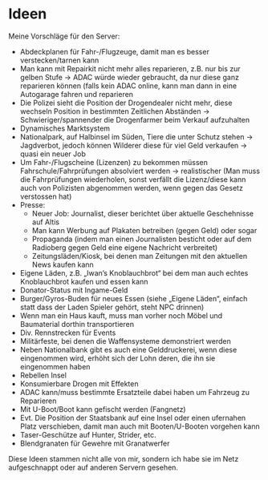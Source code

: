 # Ideen
Meine Vorschläge für den Server:

-	Abdeckplanen für Fahr-/Flugzeuge, damit man es besser verstecken/tarnen kann
-	Man kann mit Repairkit nicht mehr alles reparieren, z.B. nur bis zur gelben Stufe -> ADAC würde wieder gebraucht, da nur       diese ganz reparieren können (falls kein ADAC online, kann man dann in eine Autogarage fahren und reparieren
-	Die Polizei sieht die Position der Drogendealer nicht mehr, diese wechseln Position in bestimmten Zeitlichen Abständen ->      Schwieriger/spannender die Drogenfarmer beim Verkauf aufzuhalten
-	Dynamisches Marktsystem
-	Nationalpark, auf Halbinsel im Süden, Tiere die unter Schutz stehen -> Jagdverbot, jedoch können Wilderer diese für viel       Geld verkaufen -> quasi ein neuer Job
-	Um Fahr-/Flugscheine (Lizenzen) zu bekommen müssen Fahrschule/Fahrprüfungen absolviert werden -> realistischer		(Man       muss die Fahrprüfungen wiederholen, sonst verfällt die Lizenz/diese kann auch von Polizisten abgenommen werden, wenn gegen     das Gesetz verstossen hat)
-	Presse:
    - Neuer Job: Journalist, dieser berichtet über aktuelle Geschehnisse auf Altis
    - Man kann Werbung auf Plakaten betreiben (gegen Geld) oder sogar
    - Propaganda (indem man einen Journalisten besticht oder auf dem Radioberg gegen Geld eine eigene Nachricht verbreitet)
    - Zeitungsläden/Kiosk, bei denen man Zeitungen mit den aktuellen News kaufen kann
-	Eigene Läden, z.B. „Iwan’s Knoblauchbrot“ bei dem man auch echtes Knoblauchbrot kaufen und essen kann
-	Donator-Status mit Ingame-Geld
-	Burger/Gyros-Buden für neues Essen (siehe „Eigene Läden“, einfach statt dass der Laden Spieler gehört, steht NPC drinnen)
-	Wenn man ein Haus kauft, muss man vorher noch Möbel und Baumaterial dorthin transportieren
-	Div. Rennstrecken für Events
-	Militärfeste, bei denen die Waffensysteme demonstriert werden
-	Neben Nationalbank gibt es auch eine Gelddruckerei, wenn diese eingenommen wird, erhöht sich der Lohn deren, die ihn sie       eingenommen haben
-	Rebellen Insel
-	Konsumierbare Drogen mit Effekten
-	ADAC kann/muss bestimmte Ersatzteile dabei haben um Fahrzeug zu Reparieren
-	Mit U-Boot/Boot kann gefischt werden (Fangnetz)
-	Evt. Die Position der Staatsbank auf eine Insel oder einen ufernahen Platz verschieben, damit man auch mit Booten/U-Booten     vorgehen kann
-	Taser-Geschütze auf Hunter, Strider, etc.
-	Blendgranaten für Gewehre mit Granatwerfer

Diese Ideen stammen nicht alle von mir, sondern ich habe sie im Netz aufgeschnappt oder auf anderen Servern gesehen.
